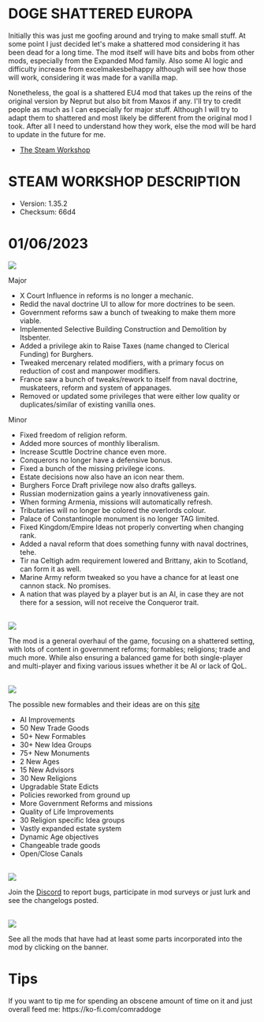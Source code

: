 # DOGE SHATTERED EUROPA
Initially this was just me goofing around and trying to make small stuff. At some point I just decided let's make a shattered
mod considering it has been dead for a long time. The mod itself will have bits and bobs from other mods, especially from the Expanded Mod family.
Also some AI logic and difficulty increase from excelmakesbelhappy although will see how those will work, considering it was made for a vanilla map.

Nonetheless, the goal is a shattered EU4 mod that takes up the reins of the original version by Neprut but also bit from Maxos if any.
I'll try to credit people as much as I can especially for major stuff. Although I will try to adapt them to shattered and most likely be different
from the original mod I took. After all I need to understand how they work, else the mod will be hard to update in the future for me.

- [The Steam Workshop](https://steamcommunity.com/sharedfiles/filedetails/?id=2152606065)

# STEAM WORKSHOP DESCRIPTION

- Version: 1.35.2
- Checksum: 66d4

<h1>01/06/2023</h1>
<img src=https://i.imgur.com/dAceBAG.png/>


Major
- X Court Influence in reforms is no longer a mechanic.
- Redid the naval doctrine UI to allow for more doctrines to be seen.
- Government reforms saw a bunch of tweaking to make them more viable.
- Implemented Selective Building Construction and Demolition by Itsbenter.
- Added a privilege akin to Raise Taxes (name changed to Clerical Funding) for Burghers.
- Tweaked mercenary related modifiers, with a primary focus on reduction of cost and manpower modifiers.
- France saw a bunch of tweaks/rework to itself from naval doctrine, muskateers, reform and system of appanages.
- Removed or updated some privileges that were either low quality or duplicates/similar of existing vanilla ones.

Minor
- Fixed freedom of religion reform.
- Added more sources of monthly liberalism.
- Increase Scuttle Doctrine chance even more.
- Conquerors no longer have a defensive bonus.
- Fixed a bunch of the missing privilege icons.
- Estate decisions now also have an icon near them.
- Burghers Force Draft privilege now also drafts galleys.
- Russian modernization gains a yearly innovativeness gain.
- When forming Armenia, missions will automatically refresh.
- Tributaries will no longer be colored the overlords colour.
- Palace of Constantinople monument is no longer TAG limited.
- Fixed Kingdom/Empire Ideas not properly converting when changing rank.
- Added a naval reform that does something funny with naval doctrines, tehe.
- Tir na Celtigh adm requirement lowered and Brittany, akin to Scotland, can form it as well.
- Marine Army reform tweaked so you have a chance for at least one cannon stack. No promises.
- A nation that was played by a player but is an AI, in case they are not there for a session, will not receive the Conqueror trait.


<br/>
<img src=https://i.imgur.com/F14PpEA.png/>

The mod is a general overhaul of the game, focusing on a shattered setting, with lots of content in government reforms; formables; religions; trade and much more. While also ensuring a balanced game for both single-player and multi-player and fixing various issues whether it be AI or lack of QoL.

<br/>
<img src=https://i.imgur.com/jIkgNsx.png/>

The possible new formables and their ideas are on this [site](https://dogeshattered.fandom.com/wiki/Formables)

- AI Improvements
- 50 New Trade Goods
- 50+ New Formables
- 30+ New Idea Groups
- 75+ New Monuments
- 2 New Ages
- 15 New Advisors
- 30 New Religions
- Upgradable State Edicts
- Policies reworked from ground up
- More Government Reforms and missions
- Quality of Life Improvements
- 30 Religion specific Idea groups
- Vastly expanded estate system
- Dynamic Age objectives
- Changeable trade goods
- Open/Close Canals

<br/>

<img src=https://i.imgur.com/rdtTMF7.png/>


Join the [Discord](https://discord.gg/DwNbtWY) to report bugs, participate in mod surveys or just lurk and see the changelogs posted.

<br/>
<a href="https://steamcommunity.com/workshop/filedetails/discussion/2152606065/3115898713372561841/">
    <img src=https://i.imgur.com/801eNhE.png/>
</a>

See all the mods that have had at least some parts incorporated into the mod by clicking on the banner.

<h1>Tips</h1>
If you want to tip me for spending an obscene amount of time on it and just overall feed me:
https://ko-fi.com/comraddoge

<br/><br/>
